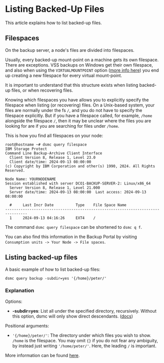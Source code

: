 Listing Backed-Up Files
===========================
This article explains how to list backed-up files.

Filespaces
-------------
On the backup server, a node's files are divided into filespaces. 

Usually, every backed-up mount-point on a machine gets its own filespace.
There are exceptions. VSS backups on Windows get their own 
filespace, and also when using the `VIRTUALMOUNTPOINT` option ([more info here](include-exclude.md#with-virtual-mount-points)) you end up creating a new 
filespace for every virtual mount-point. 

It is important to understand that this structure exists when 
listing backed-up files, or when recovering files.

Knowing which filespaces you have allows you to explicitly
specify the filespace when listing (or recovering) files. 
On a Unix-based system, your files are normally under the fs `/`, 
and you do not have to specify the filespace explicitly.
But if you have a filespace called, for example, `/home` 
alongside the filespace `/`, then it may be unclear where the files
you are looking for are if you are searching for files under `/home`.

This is how you find all filespaces on your node:
```
root@hostname ~# dsmc query filespace
IBM Storage Protect
Command Line Backup-Archive Client Interface
  Client Version 8, Release 1, Level 23.0 
  Client date/time: 2024-09-13 08:00:00
(c) Copyright by IBM Corporation and other(s) 1990, 2024. All Rights Reserved. 

Node Name: YOURNODENAME
Session established with server DCO1-BACKUP-SERVER-2: Linux/x86_64
  Server Version 8, Release 1, Level 21.000
  Server date/time: 2024-09-13 08:00:00  Last access: 2024-09-13 08:00:00

  #     Last Incr Date          Type    File Space Name
--------------------------------------------------------------------------------
  1     2024-09-13 04:16:26     EXT4    /               
```

The command `dsmc query filespace` can be shortened to `dsmc q f`.

You can also find this information in the Backup Portal by visiting 
`Consumption units -> Your Node -> File spaces`.

Listing backed-up files
---------------
A basic example of how to list backed-up files:
```
dsmc query backup -subdir=yes '{/home}/peter/'
```

### Explanation

Options:

- **-subdir=yes**: List all under the specified directory, recursively. 
  Without this option, dsmc will only show direct descendants. ([docs](https://www.ibm.com/docs/en/storage-protect/8.1.25?topic=reference-subdir))

Positional arguments:

- `'{/home}/peter/'`: The directory under which files you wish to 
  show. `/home` is the filespace. You may omit `{}` if you do not fear
  any ambiguity, by instead just writing `'/home/peter/'`. Here, the leading 
  `/` is important.

More information can be found [here](https://www.ibm.com/docs/en/storage-protect/8.1.25?topic=commands-query-backup).